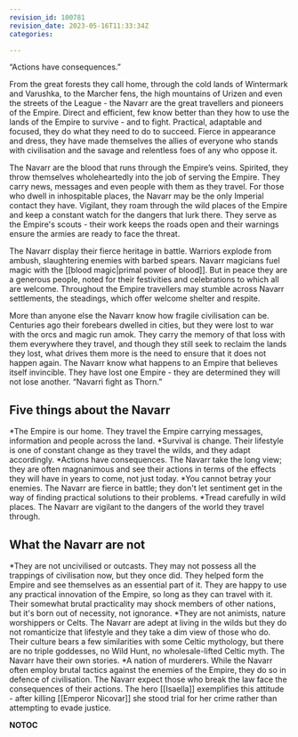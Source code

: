 ```yaml
---
revision_id: 100781
revision_date: 2023-05-16T11:33:34Z
categories:

---
```


“Actions have consequences.”



From the great forests they call home, through the cold lands of Wintermark and Varushka, to the Marcher fens, the high mountains of Urizen and even the streets of the League - the Navarr are the great travellers and pioneers of the Empire. Direct and efficient, few know better than they how to use the lands of the Empire to survive - and to fight. Practical, adaptable and focused, they do what they need to do to succeed. Fierce in appearance and dress, they have made themselves the allies of everyone who stands with civilisation and the savage and relentless foes of any who oppose it.

The Navarr are the blood that runs through the Empire’s veins. Spirited, they throw themselves wholeheartedly into the job of serving the Empire. They carry news, messages and even people with them as they travel. For those who dwell in inhospitable places, the Navarr may be the only Imperial contact they have. Vigilant, they roam through the wild places of the Empire and keep a constant watch for the dangers that lurk there. They serve as the Empire's scouts - their work keeps the roads open and their warnings ensure the armies are ready to face the threat.

The Navarr display their fierce heritage in battle. Warriors explode from ambush, slaughtering enemies with barbed spears. Navarr magicians fuel magic with the [[blood magic|primal power of blood]]. But in peace they are a generous people, noted for their festivities and celebrations to which all are welcome. Throughout the Empire travellers may stumble across Navarr settlements, the steadings, which offer welcome shelter and respite.

More than anyone else the Navarr know how fragile civilisation can be. Centuries ago their forebears dwelled in cities, but they were lost to war with the orcs and magic run amok. They carry the memory of that loss with them everywhere they travel, and though they still seek to reclaim the lands they lost, what drives them more is the need to ensure that it does not happen again. The Navarr know what happens to an Empire that believes itself invincible. They have lost one Empire - they are determined they will not lose another.
“Navarri fight as Thorn.”
## Five things about the Navarr
*The Empire is our home. They travel the Empire carrying messages, information and people across the land.
*Survival is change. Their lifestyle is one of constant change as they travel the wilds, and they adapt accordingly.
*Actions have consequences. The Navarr take the long view; they are often magnanimous and see their actions in terms of the effects they will have in years to come, not just today.
*You cannot betray your enemies. The Navarr are fierce in battle; they don't let sentiment get in the way of finding practical solutions to their problems.
*Tread carefully in wild places. The Navarr are vigilant to the dangers of the world they travel through.

## What the Navarr are not
*They are not uncivilised or outcasts. They may not possess all the trappings of civilisation now, but they once did. They helped form the Empire and see themselves as an essential part of it. They are happy to use any practical innovation of the Empire, so long as they can travel with it. Their somewhat brutal practicality may shock members of other nations, but it's born out of necessity, not ignorance.
*They are not animists, nature worshippers or Celts. The Navarr are adept at living in the wilds but they do not romanticize that lifestyle and they take a dim view of those who do. Their culture bears a few similarities with some Celtic mythology, but there are no triple goddesses, no Wild Hunt, no wholesale-lifted Celtic myth. The Navarr have their own stories.
*A nation of murderers. While the Navarr often employ brutal tactics against the enemies of the Empire, they do so in defence of civilisation. The Navarr expect those who break the law face the consequences of their actions. The hero [[Isaella]] exemplifies this attitude - after killing [[Emperor Nicovar]] she stood trial for her crime rather than attempting to evade justice.





__NOTOC__